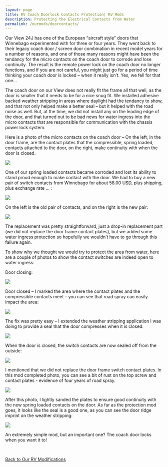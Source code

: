 ```yaml
---
layout: page
title: RV Coach Doorlock Contacts Protection| RV Mods
description: Protecting the Electrical Contacts from Water
permalink: /ourmods/doorcontacts/
---
```

Our View 24J has one of the European “aircraft style” doors that Winnebago experimented with for three or four years.  They went back to their legacy coach door / screen door combination in recent model years for a number of reasons, and one of those many reasons might have been the tendancy for the micro contacts on the coach door to corrode and lose continuity.  The result is the remote power lock on the coach door no longer functions, and if you are not careful, you might just go for a period of time thinking your coach door is locked – when it really isn’t.  Yes, we fell for that one...

The coach door on our View does not really fit the frame all that well, as the door is smaller that it needs to be for a nice snug fit.  We installed adhesive backed weather stripping in areas where daylight had the tendancy to show, and that not only helped make a better seal – but it helped with the road noise as well.  But, at the time, we did not install any on the leading edge of the door, and that turned out to be bad news for water ingress into the micro contacts that are responsible for communication with the chassis power lock system.

Here is a photo of the micro contacts on the coach door – On the left, in the door frame, are the contact plates that the compressible, spring loaded, contacts attached to the door, on the right, make continuity with when the door is closed.

<img src="/assets/webdoorcontacts3.jpg"/>

One of our spring loaded contacts became corroded and lost its ability to stand proud enough to make contact with the door.  We had to buy a new pair of switch contacts from Winnebago for about 58.00 USD, plus shipping, plus exchange rate ... :

<img src="/assets/webdoorcontacts2.jpg"/>

On the left is the old pair of contacts, and on the right is the new pair:

<img src="/assets/webdoorcontacts1.jpg"/>

The replacement was pretty straightforward, just a drop-in replacement part (we did not replace the door frame contact plates), but we added some water ingress protection so hopefully we wouldn’t have to go through this failure again.

To show why we thought we would try to protect the area from water, here are a couple of photos to show the contact switches are indeed open to water ingress:

Door closing:

<img src="/assets/webdoorcontacts4.jpg"/>

Door closed – I marked the area where the contact plates and the compressible contacts meet – you can see that road spray can easily impact the area:

<img src="/assets/webdoorcontacts5.jpg"/>

The fix was pretty easy – I extended the weather stripping application I was doing to provide a seal that the door compresses when it is closed:

<img src="/assets/webdoorcontacts6.jpg"/>

When the door is closed, the switch contacts are now sealed off from the outside:

<img src="/assets/webdoorcontacts7.jpg"/>

I mentioned that we did not replace the door frame switch contact plates.  In this mod completed photo, you can see a bit of rust on the top screw and contact plates - evidence of four years of road spray.  

<img src="/assets/webdoorcontacts8.jpg"/>

After this photo, I lightly sanded the plates to ensure good continuity with the new spring loaded contacts on the door.  As far as the protection mod goes, it looks like the seal is a good one, as you can see the door ridge imprint on the weather stripping:

<img src="/assets/webdoorcontacts6.jpg"/>

An extremely simple mod, but an important one?  The coach door locks when you want it to!

<br>

[Back to Our RV Modifications](/ourmods/)
